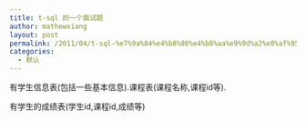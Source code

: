 ```yaml
---
title: t-sql 的一个面试题
author: mathewxiang
layout: post
permalink: /2011/04/t-sql-%e7%9a%84%e4%b8%80%e4%b8%aa%e9%9d%a2%e8%af%95%e9%a2%98/
categories:
  - 默认
---
```

有学生信息表(包括一些基本信息).课程表(课程名称,课程id等).

有学生的成绩表(学生id,课程id,成绩等)